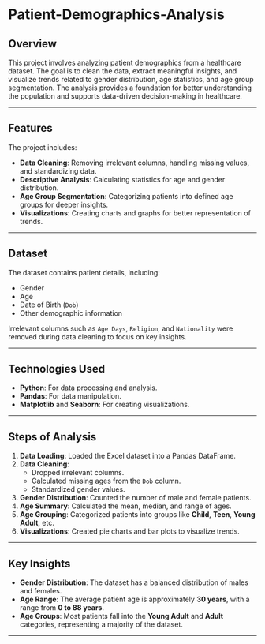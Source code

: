 # **Patient-Demographics-Analysis**

## **Overview**
This project involves analyzing patient demographics from a healthcare dataset. The goal is to clean the data, extract meaningful insights, and visualize trends related to gender distribution, age statistics, and age group segmentation. The analysis provides a foundation for better understanding the population and supports data-driven decision-making in healthcare.

---

## **Features**
The project includes:
- **Data Cleaning**: Removing irrelevant columns, handling missing values, and standardizing data.
- **Descriptive Analysis**: Calculating statistics for age and gender distribution.
- **Age Group Segmentation**: Categorizing patients into defined age groups for deeper insights.
- **Visualizations**: Creating charts and graphs for better representation of trends.

---

## **Dataset**
The dataset contains patient details, including:
- Gender  
- Age  
- Date of Birth (`Dob`)  
- Other demographic information  

Irrelevant columns such as `Age Days`, `Religion`, and `Nationality` were removed during data cleaning to focus on key insights.

---

## **Technologies Used**
- **Python**: For data processing and analysis.  
- **Pandas**: For data manipulation.  
- **Matplotlib** and **Seaborn**: For creating visualizations.  

---

## **Steps of Analysis**
1. **Data Loading**: Loaded the Excel dataset into a Pandas DataFrame.
2. **Data Cleaning**:  
   - Dropped irrelevant columns.  
   - Calculated missing ages from the `Dob` column.  
   - Standardized gender values.  
3. **Gender Distribution**: Counted the number of male and female patients.  
4. **Age Summary**: Calculated the mean, median, and range of ages.  
5. **Age Grouping**: Categorized patients into groups like **Child**, **Teen**, **Young Adult**, etc.  
6. **Visualizations**: Created pie charts and bar plots to visualize trends.  

---

## **Key Insights**
- **Gender Distribution**: The dataset has a balanced distribution of males and females.  
- **Age Range**: The average patient age is approximately **30 years**, with a range from **0 to 88 years**.  
- **Age Groups**: Most patients fall into the **Young Adult** and **Adult** categories, representing a majority of the dataset.  

---
